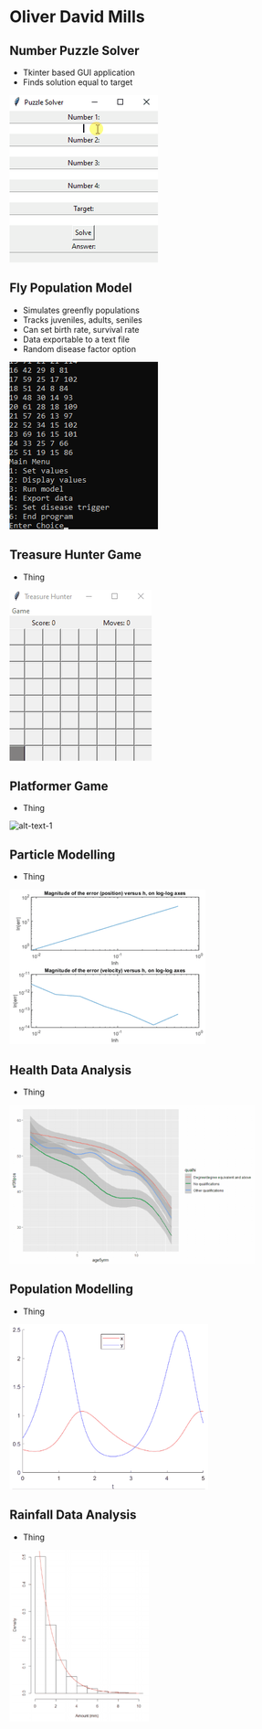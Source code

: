 # Oliver David Mills
## Number Puzzle Solver
- Tkinter based GUI application
- Finds solution equal to target

![alt-text-1](solverdemo.gif)

## Fly Population Model
- Simulates greenfly populations
- Tracks juveniles, adults, seniles
- Can set birth rate, survival rate
- Data exportable to a text file
- Random disease factor option

![alt-text-1](greenflydemo.gif) 

## Treasure Hunter Game
- Thing

![alt-text-1](treasuredemo.gif) 

## Platformer Game
- Thing

![alt-text-1](platformdemo.gif) 

## Particle Modelling
- Thing

![alt-text-1](model1demo.gif) 

## Health Data Analysis
- Thing

![alt-text-1](healthdemo.gif)  

## Population Modelling
- Thing

![alt-text-1](model3demo.gif) 

## Rainfall Data Analysis
- Thing

![alt-text-1](raindemo.gif)
